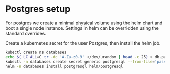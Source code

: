 # Postgres setup

For postgres we create a minimal physical volume using the helm chart and boot a single node instance. Settings in helm
can be overridden using the standard overrides.

Create a kubernetes secret for the user Postgres, then install the helm job.

```bash
kubectl create ns databases
echo $( LC_ALL=C tr -dc 'A-Za-z0-9' </dev/urandom | head -c 25) > db.password
kubectl -n databases create secret generic postgresql --from-file='password=./db.password'
helm -n databases install postgresql helm/postgresql
```
